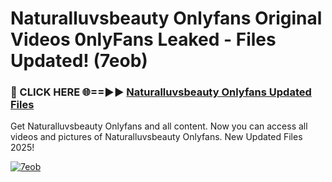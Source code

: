 # Naturalluvsbeauty Onlyfans Original Videos 0nlyFans Leaked - Files Updated! (7eob)

<h3>🔴 CLICK HERE 🌐==►► <a href="https://tinyurl.com/2m67pmp6" rel="nofollow">Naturalluvsbeauty Onlyfans Updated Files</a></h3>

Get Naturalluvsbeauty Onlyfans and all content. Now you can access all videos and pictures of Naturalluvsbeauty Onlyfans. New Updated Files 2025!

[![7eob](https://i.imgur.com/H4QAA4z.gif)](https://tinyurl.com/2m67pmp6)